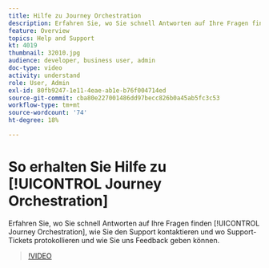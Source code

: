 ```yaml
---
title: Hilfe zu Journey Orchestration
description: Erfahren Sie, wo Sie schnell Antworten auf Ihre Fragen finden [!UICONTROL Journey Orchestration], wie Sie den Support kontaktieren und wo Support-Tickets protokollieren und wie Sie uns Feedback geben können.
feature: Overview
topics: Help and Support
kt: 4019
thumbnail: 32010.jpg
audience: developer, business user, admin
doc-type: video
activity: understand
role: User, Admin
exl-id: 80fb9247-1e11-4eae-ab1e-b76f004714ed
source-git-commit: cba80e227001486dd97becc826b0a45ab5fc3c53
workflow-type: tm+mt
source-wordcount: '74'
ht-degree: 18%

---
```


# So erhalten Sie Hilfe zu [!UICONTROL Journey Orchestration]

Erfahren Sie, wo Sie schnell Antworten auf Ihre Fragen finden [!UICONTROL Journey Orchestration], wie Sie den Support kontaktieren und wo Support-Tickets protokollieren und wie Sie uns Feedback geben können.

>[!VIDEO](https://video.tv.adobe.com/v/32010?quality=12&learn=on)
